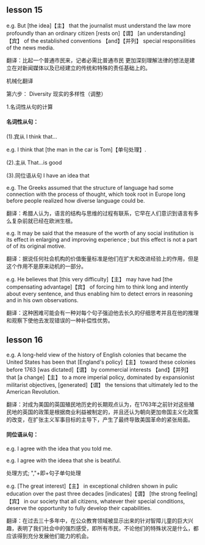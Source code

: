 ## lesson 15

e.g. But [the idea]【主】 that the journalist must understand the law more profoundly than an ordinary citizen [rests on]【谓】 [an understanding]【宾】 of the established conventions 【and】【并列】 special responsilities of the news media.

翻译：比起一个普通市民来，记者必需比普通市民
更加深刻理解法律的想法是建立在对新闻媒体以及已经建立的传统和特殊的责任基础上的。

机械化翻译

第六步： Diversity 现实的多样性（调整）

1.名词性从句的计算 

#### 名词性从句：

(1).宾从 I think that...

e.g. I think that [the man in the car is Tom]【单句处理】. 

(2).主从 That...is good

(3).同位语从句 I have an idea that 

e.g. The Greeks assumed that the structure of language had some connection with the process of thought, which took root in Europe long before people realized how diverse language could be.

翻译：希腊人认为，语言的结构与思维的过程有联系，它早在人们意识到语言有多么复杂前就已经在欧洲生根。

e.g. It may be said that the measure of the worth of any social institution is its effect in enlarging and improving experience ; but this effect is not a part of of its original motive.

翻译：据说任何社会机构的价值衡量标准是他们在扩大和改进经验上的作用，但是这个作用不是原来动机的一部分。

e.g. He believes that [this very difficulty]【主】 may have had [the compensating advantage]【宾】 of forcing him to think long and intently about every sentence, and thus enabling him to detect errors in reasoning and in his own observations.

翻译：这种困难可能会有一种对每个句子强迫他去长久的仔细思考并且在他的推理和观察下使他去发现错误的一种补偿性优势。

## lesson 16

e.g. A long-held view of the history of English colonies that became the United States has been that [England's policy]【主】 toward these colonies before 1763 [was dictated]【谓】 by commercial interests 【and】【并列】 that [a change]【主】 to a more imperial policy, dominated by expansionist militarist objectives, [generated]【谓】 the tensions that ultimately led to the American Revolution.

翻译：对成为美国的英国殖民地历史的长期观点认为，在1763年之前针对这些殖民地的英国的政策是根据商业利益被制定的，并且还认为朝向更加帝国主义化政策的改变，在扩张主义军事目标的主导下，产生了最终导致美国革命的紧张局面。

#### 同位语从句：

e.g. I agree with the idea that you told me.

e.g. I agree with the ideea that she is beatiful.

处理方式; ","+即+句子单句处理

e.g. [The great interest]【主】 in exceptional children shown in pulic education over the past three decades [indicates]【谓】 [the strong feeling]【宾】 in our society that all citizens, whatever their special conditions, deserve the opportunity to fully develop their capabilities.

翻译：在过去三十多年中，在公众教育领域被显示出来的针对智障儿童的巨大兴趣，表明了我们社会中的强烈感受，即所有市民，不论他们的特殊状况是什么，都应该得到充分发展他们能力的机会。